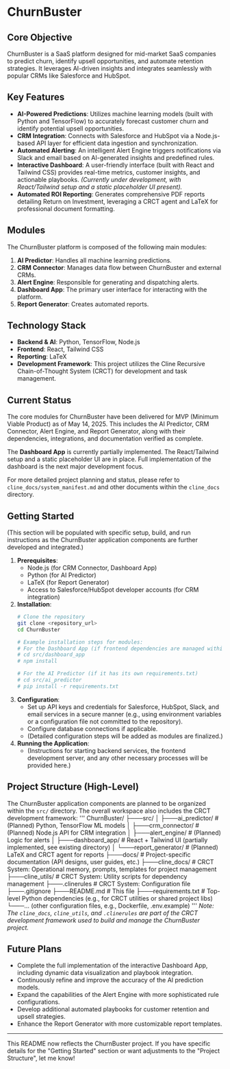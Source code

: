 # ChurnBuster

## Core Objective
ChurnBuster is a SaaS platform designed for mid-market SaaS companies to predict churn, identify upsell opportunities, and automate retention strategies. It leverages AI-driven insights and integrates seamlessly with popular CRMs like Salesforce and HubSpot.

## Key Features
- **AI-Powered Predictions**: Utilizes machine learning models (built with Python and TensorFlow) to accurately forecast customer churn and identify potential upsell opportunities.
- **CRM Integration**: Connects with Salesforce and HubSpot via a Node.js-based API layer for efficient data ingestion and synchronization.
- **Automated Alerting**: An intelligent Alert Engine triggers notifications via Slack and email based on AI-generated insights and predefined rules.
- **Interactive Dashboard**: A user-friendly interface (built with React and Tailwind CSS) provides real-time metrics, customer insights, and actionable playbooks. *(Currently under development, with React/Tailwind setup and a static placeholder UI present).*
- **Automated ROI Reporting**: Generates comprehensive PDF reports detailing Return on Investment, leveraging a CRCT agent and LaTeX for professional document formatting.

## Modules
The ChurnBuster platform is composed of the following main modules:
1.  **AI Predictor**: Handles all machine learning predictions.
2.  **CRM Connector**: Manages data flow between ChurnBuster and external CRMs.
3.  **Alert Engine**: Responsible for generating and dispatching alerts.
4.  **Dashboard App**: The primary user interface for interacting with the platform.
5.  **Report Generator**: Creates automated reports.

## Technology Stack
- **Backend & AI**: Python, TensorFlow, Node.js
- **Frontend**: React, Tailwind CSS
- **Reporting**: LaTeX
- **Development Framework**: This project utilizes the Cline Recursive Chain-of-Thought System (CRCT) for development and task management.

## Current Status
The core modules for ChurnBuster have been delivered for MVP (Minimum Viable Product) as of May 14, 2025. This includes the AI Predictor, CRM Connector, Alert Engine, and Report Generator, along with their dependencies, integrations, and documentation verified as complete.

The **Dashboard App** is currently partially implemented. The React/Tailwind setup and a static placeholder UI are in place. Full implementation of the dashboard is the next major development focus.

For more detailed project planning and status, please refer to `cline_docs/system_manifest.md` and other documents within the `cline_docs` directory.

## Getting Started
(This section will be populated with specific setup, build, and run instructions as the ChurnBuster application components are further developed and integrated.)

1.  **Prerequisites**:
    *   Node.js (for CRM Connector, Dashboard App)
    *   Python (for AI Predictor)
    *   LaTeX (for Report Generator)
    *   Access to Salesforce/HubSpot developer accounts (for CRM integration)
2.  **Installation**:
    ```bash
    # Clone the repository
    git clone <repository_url>
    cd ChurnBuster

    # Example installation steps for modules:
    # For the Dashboard App (if frontend dependencies are managed within its directory)
    # cd src/dashboard_app 
    # npm install

    # For the AI Predictor (if it has its own requirements.txt)
    # cd src/ai_predictor
    # pip install -r requirements.txt
    ```
3.  **Configuration**:
    *   Set up API keys and credentials for Salesforce, HubSpot, Slack, and email services in a secure manner (e.g., using environment variables or a configuration file not committed to the repository).
    *   Configure database connections if applicable.
    *   (Detailed configuration steps will be added as modules are finalized.)
4.  **Running the Application**:
    *   (Instructions for starting backend services, the frontend development server, and any other necessary processes will be provided here.)

## Project Structure (High-Level)
The ChurnBuster application components are planned to be organized within the `src/` directory. The overall workspace also includes the CRCT development framework:
'''
ChurnBuster/
├───src/
│   ├───ai_predictor/       # (Planned) Python, TensorFlow ML models
│   ├───crm_connector/      # (Planned) Node.js API for CRM integration
│   ├───alert_engine/       # (Planned) Logic for alerts
│   ├───dashboard_app/      # React + Tailwind UI (partially implemented, see existing directory)
│   └───report_generator/   # (Planned) LaTeX and CRCT agent for reports
├───docs/                     # Project-specific documentation (API designs, user guides, etc.)
├───cline_docs/               # CRCT System: Operational memory, prompts, templates for project management
├───cline_utils/              # CRCT System: Utility scripts for dependency management
├───.clinerules               # CRCT System: Configuration file
├───.gitignore
├───README.md                 # This file
├───requirements.txt          # Top-level Python dependencies (e.g., for CRCT utilities or shared project libs)
└───... (other configuration files, e.g., Dockerfile, .env.example)
'''
*Note: The `cline_docs`, `cline_utils`, and `.clinerules` are part of the CRCT development framework used to build and manage the ChurnBuster project.*

## Future Plans
- Complete the full implementation of the interactive Dashboard App, including dynamic data visualization and playbook integration.
- Continuously refine and improve the accuracy of the AI prediction models.
- Expand the capabilities of the Alert Engine with more sophisticated rule configurations.
- Develop additional automated playbooks for customer retention and upsell strategies.
- Enhance the Report Generator with more customizable report templates.

---

This README now reflects the ChurnBuster project. If you have specific details for the "Getting Started" section or want adjustments to the "Project Structure", let me know!
